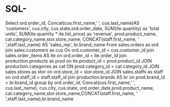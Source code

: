 # SQL-
Select ord.order_id, Concat(cus.first_name,' ', cus.last_name)AS 'customers', cus.city, cus.state,ord.order_date,
SUM(ite.quantity) as 'total units',
SUM(ite.quantity * ite.list_price) as 'revenue',
prod.product_name, cat.category_name,stor.store_name, CONCAT(staff.first_name, ' ',staff.last_name) AS 'sales_rep', br.brand_name
From sales.orders as ord
join sales.customers as cus
On ord.customer_id = cus.customer_id
join sales.order_items AS ite
on ord.order_id = ite.order_id
join production.products as prod
on ite.product_id = prod.product_id
JOIN production.categories as cat
ON prod.category_id = cat.category_id
JOIN sales.stores as stor
on ord.store_id = stor.store_id
JOIN sales.staffs as staff
on ord.staff_id = staff.staff_id
join production.brands AS br
on prod.brand_id = br.brand_id
group by 
	ord.order_id, Concat(cus.first_name,' ', cus.last_name), cus.city, cus.state,
	ord.order_date,prod.product_name, cat.category_name,stor.store_name,CONCAT(staff.first_name, ' ',staff.last_name),br.brand_name

